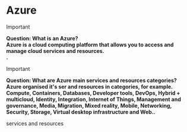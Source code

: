 # Azure

> [!important]
> **Question: What is an Azure?** 
> <br> **Azure is a cloud computing platform that allows you to access and manage cloud services and resources.** 
> <br> **.**

> [!important]
> **Question: What are Azure main services and resources categories?** 
> <br> **Azure organised it's ser and resources in categories, for example.** 
> <br> **Compute, Containers, Databases, Developer tools, DevOps, Hybrid + multicloud, Identity, Integration, Internet of Things, Management and governance, Media, Migration, Mixed reality, Mobile, Networking, Security, Storage, Virtual desktop infrastructure and Web..**

services and resources


